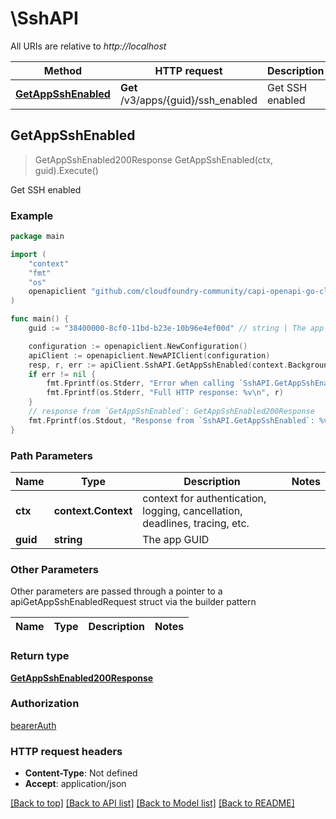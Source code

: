 # \SshAPI

All URIs are relative to *http://localhost*

Method | HTTP request | Description
------------- | ------------- | -------------
[**GetAppSshEnabled**](SshAPI.md#GetAppSshEnabled) | **Get** /v3/apps/{guid}/ssh_enabled | Get SSH enabled



## GetAppSshEnabled

> GetAppSshEnabled200Response GetAppSshEnabled(ctx, guid).Execute()

Get SSH enabled



### Example

```go
package main

import (
	"context"
	"fmt"
	"os"
	openapiclient "github.com/cloudfoundry-community/capi-openapi-go-client/capiclient"
)

func main() {
	guid := "38400000-8cf0-11bd-b23e-10b96e4ef00d" // string | The app GUID

	configuration := openapiclient.NewConfiguration()
	apiClient := openapiclient.NewAPIClient(configuration)
	resp, r, err := apiClient.SshAPI.GetAppSshEnabled(context.Background(), guid).Execute()
	if err != nil {
		fmt.Fprintf(os.Stderr, "Error when calling `SshAPI.GetAppSshEnabled``: %v\n", err)
		fmt.Fprintf(os.Stderr, "Full HTTP response: %v\n", r)
	}
	// response from `GetAppSshEnabled`: GetAppSshEnabled200Response
	fmt.Fprintf(os.Stdout, "Response from `SshAPI.GetAppSshEnabled`: %v\n", resp)
}
```

### Path Parameters


Name | Type | Description  | Notes
------------- | ------------- | ------------- | -------------
**ctx** | **context.Context** | context for authentication, logging, cancellation, deadlines, tracing, etc.
**guid** | **string** | The app GUID | 

### Other Parameters

Other parameters are passed through a pointer to a apiGetAppSshEnabledRequest struct via the builder pattern


Name | Type | Description  | Notes
------------- | ------------- | ------------- | -------------


### Return type

[**GetAppSshEnabled200Response**](GetAppSshEnabled200Response.md)

### Authorization

[bearerAuth](../README.md#bearerAuth)

### HTTP request headers

- **Content-Type**: Not defined
- **Accept**: application/json

[[Back to top]](#) [[Back to API list]](../README.md#documentation-for-api-endpoints)
[[Back to Model list]](../README.md#documentation-for-models)
[[Back to README]](../README.md)

